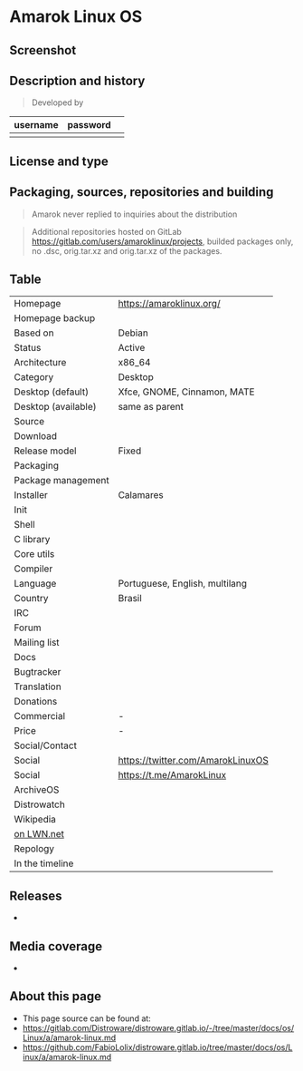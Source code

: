 # Amarok Linux OS

## Screenshot


## Description and history

>

> Developed by

| username | password |  |
|----------|----------|--|
|  |  |  |


## License and type

>


## Packaging, sources, repositories and building

> Amarok never replied to inquiries about the distribution

> Additional repositories hosted on GitLab <https://gitlab.com/users/amaroklinux/projects>, builded packages only, no .dsc, orig.tar.xz and orig.tar.xz of the packages.


## Table

|                       |  |
|-----------------------|--|
| Homepage              | <https://amaroklinux.org/> |
| Homepage backup       |  |
| Based on              | Debian |
| Status                | Active |
| Architecture          | x86_64 |
| Category              | Desktop |
| Desktop (default)     | Xfce, GNOME, Cinnamon, MATE |
| Desktop (available)   | same as parent |
| Source                |  |
| Download              |  |
| Release model         | Fixed |
| Packaging             |  |
| Package management    |  |
| Installer             | Calamares |
| Init                  |  |
| Shell                 |  |
| C library             |  |
| Core utils            |  |
| Compiler              |  |
| Language              | Portuguese, English, multilang |
| Country               | Brasil |
| IRC                   |  |
| Forum                 |  |
| Mailing list          |  |
| Docs                  |  |
| Bugtracker            |  |
| Translation           |  |
| Donations             |  |
| Commercial            | - |
| Price                 | - |
| Social/Contact        |  |
| Social                | <https://twitter.com/AmarokLinuxOS> |
| Social                | <https://t.me/AmarokLinux> |
| ArchiveOS             |  |
| Distrowatch           |  |
| Wikipedia             |  |
| [on LWN.net](https://lwn.net/Distributions/) |  |
| Repology              |  |
| In the timeline       |  |


## Releases

* 


## Media coverage

* 


## About this page

* This page source can be found at:
* <https://gitlab.com/Distroware/distroware.gitlab.io/-/tree/master/docs/os/Linux/a/amarok-linux.md>
* <https://github.com/FabioLolix/distroware.gitlab.io/tree/master/docs/os/Linux/a/amarok-linux.md>

